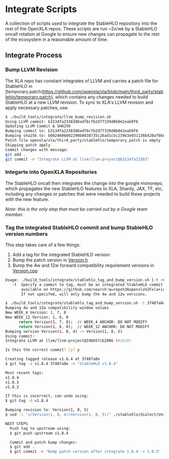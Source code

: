 # Integrate Scripts

A collection of scripts used to integrate the StableHLO repository into the
rest of the OpenXLA repos. These scripts are run ~2x/wk by a StableHLO oncall
rotation at Google to ensure new changes can propagate to the rest of the
ecosystem in a reasonable amount of time.

## Integrate Process

### Bump LLVM Revision

The XLA repo has constant integrates of LLVM and carries a patch file for
StableHLO in [temporary.patch(https://github.com/openxla/xla/blob/main/third_party/stablehlo/temporary.patch),
which contains any changes needed to build StableHLO at a new LLVM revision.
To sync to XLA's LLVM revision and apply necessary patches, use:

```sh
$ ./build_tools/integrate/llvm_bump_revision.sh
Using LLVM commit: b3134fa2338388adf8cfb2d77339d0b042eab9f6
Updating LLVM Commit & SHA256
Bumping commit to: b3134fa2338388adf8cfb2d77339d0b042eab9f6
Bumping sha256 to: b6024606092290b0838735c26ad1c5c239b3e931136b420af8680e3a1156e759
Patch file openxla/xla/third_party/stablehlo/temporary.patch is empty
Skipping patch apply
Commit changes with message:
git add .
git commit -m "Integrate LLVM at llvm/llvm-project@b3134fa23383"
```

### Integarte into OpenXLA Repositories

The StableHLO oncall then integrates the change into the google monorepo, which
propagates the new StableHLO features to XLA, Shardy, JAX, TF, etc, including
any changes or patches that were needed to build these projects with the new
feature.

_Note: this is the only step that must be carried out by a Google team member._

### Tag the integrated StableHLO commit and bump StableHLO version numbers

This step takes care of a few things:

1. Add a tag for the integrated StableHLO version
2. Bump the patch version in [Version.h](https://github.com/openxla/stablehlo/tree/main/stablehlo/dialect/Version.h#L41)
3. Bump the 4w and 12w forward compatibility requirement versions in
   [Version.cpp](https://github.com/openxla/stablehlo/blob/main/stablehlo/dialect/Version.cpp#L75)

```sh
Usage: ./build_tools/integrate/stablehlo_tag_and_bump_version.sh [-t <COMMIT_TO_TAG>]
   -t  Specify a commit to tag, must be an integrated StableHLO commit
       available on https://github.com/search?q=repo%3Aopenxla%2Fxla+integrate+stablehlo&type=commits
       If not specifed, will only bump the 4w and 12w versions.

$ ./build_tools/integrate/stablehlo_tag_and_bump_version.sh -t 37487a8e
Bumping 4w and 12w compatibility window values
New WEEK_4 Version: 1, 7, 8
New WEEK_12 Version: 1, 6, 0
      return Version(1, 7, 8);  // WEEK_4 ANCHOR: DO NOT MODIFY
      return Version(1, 6, 0);  // WEEK_12 ANCHOR: DO NOT MODIFY
Bumping version Version(1, 8, 4) -> Version(1, 8, 5)
Using commit:
Integrate LLVM at llvm/llvm-project@246b57cb2086 (#2620)

Is this the correct commit? [y] y

Creating tagged release v1.8.4 at 37487a8e
$ git tag -a v1.8.4 37487a8e -m "StableHLO v1.8.4"

Most recent tags:
v1.8.4
v1.8.3
v1.8.2

If this is incorrect, can undo using:
$ git tag -d v1.8.4

Bumping revision to: Version(1, 8, 5)
$ sed -i "s/Version(1, 8, 4)/Version(1, 8, 5)/" ./stablehlo/dialect/Version.h

NEXT STEPS
  Push tag to upstream using:
  $ git push upstream v1.8.4

  Commit and patch bump changes:
  $ git add .
  $ git commit -m "Bump patch version after integrate 1.8.4 -> 1.8.5"
```
